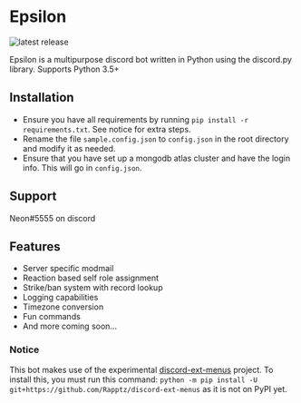 # Epsilon
![latest release](https://img.shields.io/badge/latest%20release-0.4.0-brightgreen.svg)

Epsilon is a multipurpose discord bot written in Python using the discord.py library.
Supports Python 3.5+

## Installation
* Ensure you have all requirements by running `pip install -r requirements.txt`. See notice for extra steps.
* Rename the file `sample.config.json` to `config.json` in the root directory and modify it as needed.
* Ensure that you have set up a mongodb atlas cluster and have the login info. This will go in `config.json`.

## Support
Neon#5555 on discord

## Features
* Server specific modmail
* Reaction based self role assignment
* Strike/ban system with record lookup
* Logging capabilities
* Timezone conversion
* Fun commands
* And more coming soon...

### Notice
This bot makes use of the experimental [discord-ext-menus](https://github.com/Rapptz/discord-ext-menus) project.
To install this, you must run this command: `python -m pip install -U git+https://github.com/Rapptz/discord-ext-menus` as it is not on PyPI yet.
